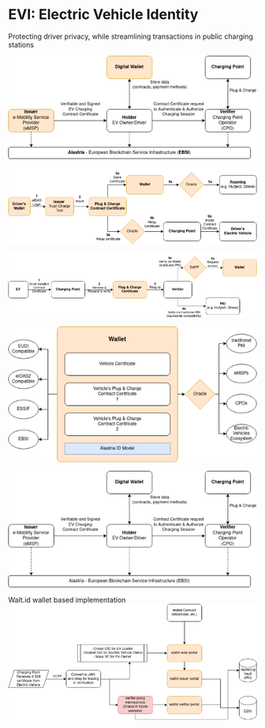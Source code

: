 EVI: Electric Vehicle Identity
============

Protecting driver privacy,
while streamlining transactions in public charging
stations

![Alt text](./img/evi1-Architecture.drawio.png)

![Alt text](./img/evi1-%20Certificate%20Install%20Process.drawio.png)

![Alt text](./img/evi1-Authorize%20Plug%20and%20Charge%20Process.drawio.png)

![Alt text](./img/evi1-Wallet%20Details.drawio.png)

![Alt text](./img/evi1.drawio.png)

Walt.id wallet based implementation
![Alt text](./img/waltid-based-architecture.drawio.png)